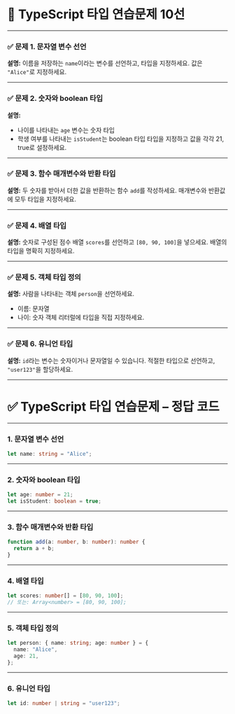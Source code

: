 
# 🧪 TypeScript 타입 연습문제 10선

---

### ✅ 문제 1. 문자열 변수 선언

**설명:** 이름을 저장하는 `name`이라는 변수를 선언하고, 타입을 지정하세요. 값은 `"Alice"`로 지정하세요.

---

### ✅ 문제 2. 숫자와 boolean 타입

**설명:**

* 나이를 나타내는 `age` 변수는 숫자 타입
* 학생 여부를 나타내는 `isStudent`는 boolean 타입
  타입을 지정하고 값을 각각 21, true로 설정하세요.

---

### ✅ 문제 3. 함수 매개변수와 반환 타입

**설명:**
두 숫자를 받아서 더한 값을 반환하는 함수 `add`를 작성하세요.
매개변수와 반환값에 모두 타입을 지정하세요.

---

### ✅ 문제 4. 배열 타입

**설명:**
숫자로 구성된 점수 배열 `scores`를 선언하고 `[80, 90, 100]`을 넣으세요.
배열의 타입을 명확히 지정하세요.

---

### ✅ 문제 5. 객체 타입 정의

**설명:**
사람을 나타내는 객체 `person`을 선언하세요.

* 이름: 문자열
* 나이: 숫자
  객체 리터럴에 타입을 직접 지정하세요.

---

### ✅ 문제 6. 유니언 타입

**설명:**
`id`라는 변수는 숫자이거나 문자열일 수 있습니다.
적절한 타입으로 선언하고, `"user123"`을 할당하세요.

---

# ✅ TypeScript 타입 연습문제 – 정답 코드

---

### 1. 문자열 변수 선언

```ts
let name: string = "Alice";
```

---

### 2. 숫자와 boolean 타입

```ts
let age: number = 21;
let isStudent: boolean = true;
```

---

### 3. 함수 매개변수와 반환 타입

```ts
function add(a: number, b: number): number {
  return a + b;
}
```

---

### 4. 배열 타입

```ts
let scores: number[] = [80, 90, 100];
// 또는: Array<number> = [80, 90, 100];
```

---

### 5. 객체 타입 정의

```ts
let person: { name: string; age: number } = {
  name: "Alice",
  age: 21,
};
```

---

### 6. 유니언 타입

```ts
let id: number | string = "user123";
```

